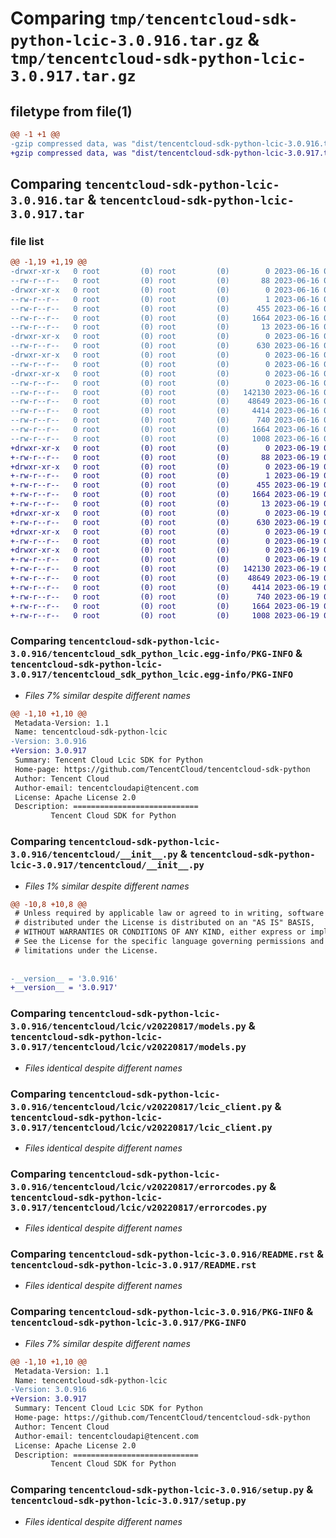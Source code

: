 # Comparing `tmp/tencentcloud-sdk-python-lcic-3.0.916.tar.gz` & `tmp/tencentcloud-sdk-python-lcic-3.0.917.tar.gz`

## filetype from file(1)

```diff
@@ -1 +1 @@
-gzip compressed data, was "dist/tencentcloud-sdk-python-lcic-3.0.916.tar", last modified: Fri Jun 16 00:36:40 2023, max compression
+gzip compressed data, was "dist/tencentcloud-sdk-python-lcic-3.0.917.tar", last modified: Mon Jun 19 00:28:25 2023, max compression
```

## Comparing `tencentcloud-sdk-python-lcic-3.0.916.tar` & `tencentcloud-sdk-python-lcic-3.0.917.tar`

### file list

```diff
@@ -1,19 +1,19 @@
-drwxr-xr-x   0 root         (0) root         (0)        0 2023-06-16 00:36:40.000000 tencentcloud-sdk-python-lcic-3.0.916/
--rw-r--r--   0 root         (0) root         (0)       88 2023-06-16 00:36:40.000000 tencentcloud-sdk-python-lcic-3.0.916/setup.cfg
-drwxr-xr-x   0 root         (0) root         (0)        0 2023-06-16 00:36:40.000000 tencentcloud-sdk-python-lcic-3.0.916/tencentcloud_sdk_python_lcic.egg-info/
--rw-r--r--   0 root         (0) root         (0)        1 2023-06-16 00:36:40.000000 tencentcloud-sdk-python-lcic-3.0.916/tencentcloud_sdk_python_lcic.egg-info/dependency_links.txt
--rw-r--r--   0 root         (0) root         (0)      455 2023-06-16 00:36:40.000000 tencentcloud-sdk-python-lcic-3.0.916/tencentcloud_sdk_python_lcic.egg-info/SOURCES.txt
--rw-r--r--   0 root         (0) root         (0)     1664 2023-06-16 00:36:40.000000 tencentcloud-sdk-python-lcic-3.0.916/tencentcloud_sdk_python_lcic.egg-info/PKG-INFO
--rw-r--r--   0 root         (0) root         (0)       13 2023-06-16 00:36:40.000000 tencentcloud-sdk-python-lcic-3.0.916/tencentcloud_sdk_python_lcic.egg-info/top_level.txt
-drwxr-xr-x   0 root         (0) root         (0)        0 2023-06-16 00:36:40.000000 tencentcloud-sdk-python-lcic-3.0.916/tencentcloud/
--rw-r--r--   0 root         (0) root         (0)      630 2023-06-16 00:36:40.000000 tencentcloud-sdk-python-lcic-3.0.916/tencentcloud/__init__.py
-drwxr-xr-x   0 root         (0) root         (0)        0 2023-06-16 00:36:40.000000 tencentcloud-sdk-python-lcic-3.0.916/tencentcloud/lcic/
--rw-r--r--   0 root         (0) root         (0)        0 2023-06-16 00:36:40.000000 tencentcloud-sdk-python-lcic-3.0.916/tencentcloud/lcic/__init__.py
-drwxr-xr-x   0 root         (0) root         (0)        0 2023-06-16 00:36:40.000000 tencentcloud-sdk-python-lcic-3.0.916/tencentcloud/lcic/v20220817/
--rw-r--r--   0 root         (0) root         (0)        0 2023-06-16 00:36:40.000000 tencentcloud-sdk-python-lcic-3.0.916/tencentcloud/lcic/v20220817/__init__.py
--rw-r--r--   0 root         (0) root         (0)   142130 2023-06-16 00:36:40.000000 tencentcloud-sdk-python-lcic-3.0.916/tencentcloud/lcic/v20220817/models.py
--rw-r--r--   0 root         (0) root         (0)    48649 2023-06-16 00:36:40.000000 tencentcloud-sdk-python-lcic-3.0.916/tencentcloud/lcic/v20220817/lcic_client.py
--rw-r--r--   0 root         (0) root         (0)     4414 2023-06-16 00:36:40.000000 tencentcloud-sdk-python-lcic-3.0.916/tencentcloud/lcic/v20220817/errorcodes.py
--rw-r--r--   0 root         (0) root         (0)      740 2023-06-16 00:36:40.000000 tencentcloud-sdk-python-lcic-3.0.916/README.rst
--rw-r--r--   0 root         (0) root         (0)     1664 2023-06-16 00:36:40.000000 tencentcloud-sdk-python-lcic-3.0.916/PKG-INFO
--rw-r--r--   0 root         (0) root         (0)     1008 2023-06-16 00:36:40.000000 tencentcloud-sdk-python-lcic-3.0.916/setup.py
+drwxr-xr-x   0 root         (0) root         (0)        0 2023-06-19 00:28:25.000000 tencentcloud-sdk-python-lcic-3.0.917/
+-rw-r--r--   0 root         (0) root         (0)       88 2023-06-19 00:28:25.000000 tencentcloud-sdk-python-lcic-3.0.917/setup.cfg
+drwxr-xr-x   0 root         (0) root         (0)        0 2023-06-19 00:28:25.000000 tencentcloud-sdk-python-lcic-3.0.917/tencentcloud_sdk_python_lcic.egg-info/
+-rw-r--r--   0 root         (0) root         (0)        1 2023-06-19 00:28:25.000000 tencentcloud-sdk-python-lcic-3.0.917/tencentcloud_sdk_python_lcic.egg-info/dependency_links.txt
+-rw-r--r--   0 root         (0) root         (0)      455 2023-06-19 00:28:25.000000 tencentcloud-sdk-python-lcic-3.0.917/tencentcloud_sdk_python_lcic.egg-info/SOURCES.txt
+-rw-r--r--   0 root         (0) root         (0)     1664 2023-06-19 00:28:25.000000 tencentcloud-sdk-python-lcic-3.0.917/tencentcloud_sdk_python_lcic.egg-info/PKG-INFO
+-rw-r--r--   0 root         (0) root         (0)       13 2023-06-19 00:28:25.000000 tencentcloud-sdk-python-lcic-3.0.917/tencentcloud_sdk_python_lcic.egg-info/top_level.txt
+drwxr-xr-x   0 root         (0) root         (0)        0 2023-06-19 00:28:25.000000 tencentcloud-sdk-python-lcic-3.0.917/tencentcloud/
+-rw-r--r--   0 root         (0) root         (0)      630 2023-06-19 00:28:24.000000 tencentcloud-sdk-python-lcic-3.0.917/tencentcloud/__init__.py
+drwxr-xr-x   0 root         (0) root         (0)        0 2023-06-19 00:28:25.000000 tencentcloud-sdk-python-lcic-3.0.917/tencentcloud/lcic/
+-rw-r--r--   0 root         (0) root         (0)        0 2023-06-19 00:28:24.000000 tencentcloud-sdk-python-lcic-3.0.917/tencentcloud/lcic/__init__.py
+drwxr-xr-x   0 root         (0) root         (0)        0 2023-06-19 00:28:25.000000 tencentcloud-sdk-python-lcic-3.0.917/tencentcloud/lcic/v20220817/
+-rw-r--r--   0 root         (0) root         (0)        0 2023-06-19 00:28:24.000000 tencentcloud-sdk-python-lcic-3.0.917/tencentcloud/lcic/v20220817/__init__.py
+-rw-r--r--   0 root         (0) root         (0)   142130 2023-06-19 00:28:24.000000 tencentcloud-sdk-python-lcic-3.0.917/tencentcloud/lcic/v20220817/models.py
+-rw-r--r--   0 root         (0) root         (0)    48649 2023-06-19 00:28:24.000000 tencentcloud-sdk-python-lcic-3.0.917/tencentcloud/lcic/v20220817/lcic_client.py
+-rw-r--r--   0 root         (0) root         (0)     4414 2023-06-19 00:28:24.000000 tencentcloud-sdk-python-lcic-3.0.917/tencentcloud/lcic/v20220817/errorcodes.py
+-rw-r--r--   0 root         (0) root         (0)      740 2023-06-19 00:28:24.000000 tencentcloud-sdk-python-lcic-3.0.917/README.rst
+-rw-r--r--   0 root         (0) root         (0)     1664 2023-06-19 00:28:25.000000 tencentcloud-sdk-python-lcic-3.0.917/PKG-INFO
+-rw-r--r--   0 root         (0) root         (0)     1008 2023-06-19 00:28:24.000000 tencentcloud-sdk-python-lcic-3.0.917/setup.py
```

### Comparing `tencentcloud-sdk-python-lcic-3.0.916/tencentcloud_sdk_python_lcic.egg-info/PKG-INFO` & `tencentcloud-sdk-python-lcic-3.0.917/tencentcloud_sdk_python_lcic.egg-info/PKG-INFO`

 * *Files 7% similar despite different names*

```diff
@@ -1,10 +1,10 @@
 Metadata-Version: 1.1
 Name: tencentcloud-sdk-python-lcic
-Version: 3.0.916
+Version: 3.0.917
 Summary: Tencent Cloud Lcic SDK for Python
 Home-page: https://github.com/TencentCloud/tencentcloud-sdk-python
 Author: Tencent Cloud
 Author-email: tencentcloudapi@tencent.com
 License: Apache License 2.0
 Description: ============================
         Tencent Cloud SDK for Python
```

### Comparing `tencentcloud-sdk-python-lcic-3.0.916/tencentcloud/__init__.py` & `tencentcloud-sdk-python-lcic-3.0.917/tencentcloud/__init__.py`

 * *Files 1% similar despite different names*

```diff
@@ -10,8 +10,8 @@
 # Unless required by applicable law or agreed to in writing, software
 # distributed under the License is distributed on an "AS IS" BASIS,
 # WITHOUT WARRANTIES OR CONDITIONS OF ANY KIND, either express or implied.
 # See the License for the specific language governing permissions and
 # limitations under the License.
 
 
-__version__ = '3.0.916'
+__version__ = '3.0.917'
```

### Comparing `tencentcloud-sdk-python-lcic-3.0.916/tencentcloud/lcic/v20220817/models.py` & `tencentcloud-sdk-python-lcic-3.0.917/tencentcloud/lcic/v20220817/models.py`

 * *Files identical despite different names*

### Comparing `tencentcloud-sdk-python-lcic-3.0.916/tencentcloud/lcic/v20220817/lcic_client.py` & `tencentcloud-sdk-python-lcic-3.0.917/tencentcloud/lcic/v20220817/lcic_client.py`

 * *Files identical despite different names*

### Comparing `tencentcloud-sdk-python-lcic-3.0.916/tencentcloud/lcic/v20220817/errorcodes.py` & `tencentcloud-sdk-python-lcic-3.0.917/tencentcloud/lcic/v20220817/errorcodes.py`

 * *Files identical despite different names*

### Comparing `tencentcloud-sdk-python-lcic-3.0.916/README.rst` & `tencentcloud-sdk-python-lcic-3.0.917/README.rst`

 * *Files identical despite different names*

### Comparing `tencentcloud-sdk-python-lcic-3.0.916/PKG-INFO` & `tencentcloud-sdk-python-lcic-3.0.917/PKG-INFO`

 * *Files 7% similar despite different names*

```diff
@@ -1,10 +1,10 @@
 Metadata-Version: 1.1
 Name: tencentcloud-sdk-python-lcic
-Version: 3.0.916
+Version: 3.0.917
 Summary: Tencent Cloud Lcic SDK for Python
 Home-page: https://github.com/TencentCloud/tencentcloud-sdk-python
 Author: Tencent Cloud
 Author-email: tencentcloudapi@tencent.com
 License: Apache License 2.0
 Description: ============================
         Tencent Cloud SDK for Python
```

### Comparing `tencentcloud-sdk-python-lcic-3.0.916/setup.py` & `tencentcloud-sdk-python-lcic-3.0.917/setup.py`

 * *Files identical despite different names*


